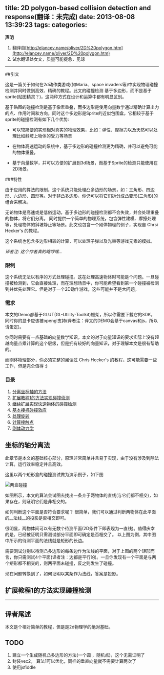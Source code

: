 title: 2D polygon-based collision detection and response(翻译：未完成)
date: 2013-08-08 13:39:23
tags:
categories: 
---

__声明__

1. 翻译自[http://elancev.name/oliver/2D%20polygon.htm](http://elancev.name/oliver/2D%20polygon.htm)
2. 试水翻译处女文，质量可能捉急，见谅


<!-- more -->

------------------------


##引文

这是一篇关于如何在2d动作类游戏(如Maria、space invaders等)中实现物理碰撞检测并同时做到高效、精确的教程。此文的碰撞检测
基于多边形，而不是基于sprite(贴图精灵？)，这两种方式在设计和运算中都有明显区别。

基于贴图的碰撞检测是基于像素重叠，而多边形是使用向量数学通过精确计算出力的点、作用时间和方向，同时这个多边形是Sprite的近似包围盒，它相较于基于sprite的碰撞检测有如下几个优势:

* 可以较简便的实现相对真实的物理效果，比如：弹性、摩擦力以及天然可以处理比如斜坡上物体的受力等场景

* 在物体高速运动的系统中，基于多边形的碰撞检测更为精确，并可以避免可能的物体重叠。

* 基于向量数学，并可以方便的扩展到3d场景，而基于Sprite的检测只能使用在2D场景。



###特性

由于应用的算法的限制，这个系统只能处理凸多边形的场景，如：三角形、四边形、六边形、圆形等。对于非凸多边形，你仍可以将它们拆分成凸变形(三角形)的组合来解决。

无论物体是高速或是低俗运动，基于多边形的碰撞检测都不会失效，并会处理重叠的物体，将它们分离。 同时提供一个简单的物理系统，包含弹性建模、摩擦处理等，处理物体的斜坡静止等场景。此文也包含一个刚体物理的例子，实现自 Chrsi Hecker's 的教程。

这个系统也包含多边形相较的计算，可以处理子弹以及光束等游戏元素的模拟。

_译者注: 这个作者真的略啰嗦..._


### 限制

这个系统无法以有序的方式处理碰撞。这在处理高速物体时可能是个问题。一旦碰撞被检测到，它会直接处理，而在理想场景中，你可能希望看到第一个碰撞被检测到并优先处理它。但是对于一个2D动作游戏，这些可能并不是大问题。

### 需求

本文的Demo都基于GLUT(GL-Utility-Toolkit)框架，所以你需要下载它的SDK，同时你的显卡应该被opengl支持(译者注：译文的DEMO会基于canvas和js，所以请蛋定)。

你同时需要有一点基础的向量数学知识。本文的对于向量知识的要求实际上没有超越向量点乘计算的这个层级，但是拥有较好的向量知识，对于理解本文是很有帮助的。

而刚体物理部分，你必须完整的阅读过 Chris Hecker's 的教程，这可能需要一些工作，但是完全值得 :) 


### 目录

1. [分离坐标轴的方法](#tutor1)
2. [扩展教程1的方法实现碰撞侦测](#tutor2)
3. [继续扩展实现快速物体的碰撞检测](#tutor3)
4. [基本接机碰撞效应](#tutor4)
5. [处理旋转](#tutor5)
6. [计算接触点](#tutor6)
7. [刚体动力学](#tutor7)


<a name='tutor1'></a>
## 坐标的轴分离法

此章节是本文的基础核心部分，原理非常简单并且易于实现，由于没有涉及到除法计算，运行效率稳定并且高效。

这里以两个矩形盒的碰撞测试做为演示例子，如下图

![两盒碰撞](/images/2d-polygon/001.gif)

如图所示，本文的算法会试图去找出一条介于两物体的直线(与它们都不相交)，如果存在，则证明它们是非相交的。

如何判断这个平面是否符合要求呢？ 很简单，我们可以通过判断两物体在此平面的__法线__的投影是否相交即可。

很明显，两物体间可以有无数个待测平面(2D条件下即表现为一直线)。值得庆幸的是，已经被证明只需测试部分平面即可确定是否相交了。 以上图为例，其中图中所示的待测平面的法线就是矩形的长边。

需要测试分别以待测凸多边形的每条边作为法线的平面，对于上图的两个矩形而言，你只需测试4个平面(译者注：边都是平行的)。一旦你发现有一个平面是与两个矩形都不相交的，则两平面未碰撞，反之则发生了碰撞。

现在问题转换到了，如何证明以某条作为法线，答案是投影。

<canvas id='tutor1' width=640 height=480></canvas>



<a name='tutor2'></a>
## 扩展教程1的方法实现碰撞检测










----------------------

## 译者尾述

本文是个相对简单的教程，但是是2d物理学的绝对基础。


<script src='/js/2d-polygon/math.js'></script>



## TODO

1. 建立一个生成随机凸多边形的方法(一个圆 ，随机点)，这个无需证明了
2. 封装vec2， 算法1可以优化，同样的垂直向量就不需要计算两次了
3. 使用jsfiddle
